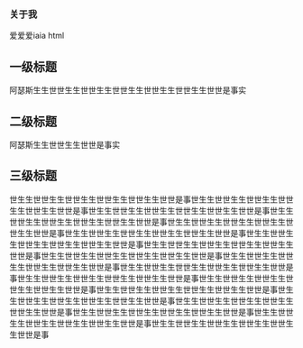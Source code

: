<!-- ---
navbar: false
---   -->

<!-- 禁用导航 -->
### 关于我
爱爱爱iaia   html


## 一级标题
阿瑟斯生生世世生生世世生生世世生生世世生生世世生生世世是事实
## 二级标题
阿瑟斯生生世世生生世世是事实
## 三级标题
世生生世世生生世世生生世世生生世世生生世世是事世生生世世生生世世生生世世生生世世生生世世是事世生生世世生生世世生生世世生生世世生生世世是事世生生世世生生世世生生世世生生世世生生世世是事世生生世世生生世世生生世世生生世世生生世世是事世生生世世生生世世生生世世生生世世生生世世是事世生生世世生生世世生生世世生生世世生生世世是事世生生世世生生世世生生世世生生世世生生世世是事世生生世世生生世世生生世世生生世世生生世世是事世生生世世生生世世生生世世生生世世生生世世是事世生生世世生生世世生生世世生生世世生生世世是事世生生世世生生世世生生世世生生世世生生世世是事世生生世世生生世世生生世世生生世世生生世世是事世生生世世生生世世生生世世生生世世生生世世是事世生生世世生生世世生生世世生生世世生生世世是事世生生世世生生世世生生世世生生世世生生世世是事世生生世世生生世世生生世世生生世世生生世世是事世生生世世生生世世生生世世生生世世生生世世是事世生生世世生生世世生生世世生生世世生生世世是事

<Vssue />